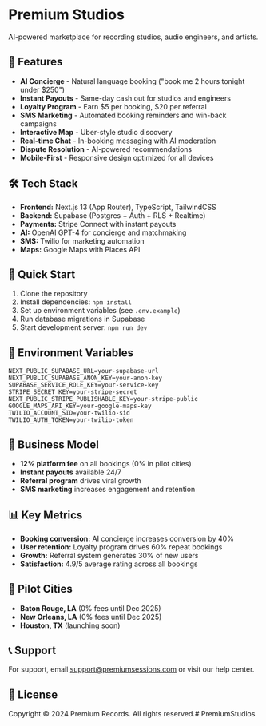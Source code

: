 # Premium Studios

AI-powered marketplace for recording studios, audio engineers, and artists.

## 🚀 Features

- **AI Concierge** - Natural language booking ("book me 2 hours tonight under $250")
- **Instant Payouts** - Same-day cash out for studios and engineers
- **Loyalty Program** - Earn $5 per booking, $20 per referral
- **SMS Marketing** - Automated booking reminders and win-back campaigns
- **Interactive Map** - Uber-style studio discovery
- **Real-time Chat** - In-booking messaging with AI moderation
- **Dispute Resolution** - AI-powered recommendations
- **Mobile-First** - Responsive design optimized for all devices

## 🛠 Tech Stack

- **Frontend:** Next.js 13 (App Router), TypeScript, TailwindCSS
- **Backend:** Supabase (Postgres + Auth + RLS + Realtime)
- **Payments:** Stripe Connect with instant payouts
- **AI:** OpenAI GPT-4 for concierge and matchmaking
- **SMS:** Twilio for marketing automation
- **Maps:** Google Maps with Places API

## 🚀 Quick Start

1. Clone the repository
2. Install dependencies: `npm install`
3. Set up environment variables (see `.env.example`)
4. Run database migrations in Supabase
5. Start development server: `npm run dev`

## 📱 Environment Variables

```env
NEXT_PUBLIC_SUPABASE_URL=your-supabase-url
NEXT_PUBLIC_SUPABASE_ANON_KEY=your-anon-key
SUPABASE_SERVICE_ROLE_KEY=your-service-key
STRIPE_SECRET_KEY=your-stripe-secret
NEXT_PUBLIC_STRIPE_PUBLISHABLE_KEY=your-stripe-public
GOOGLE_MAPS_API_KEY=your-google-maps-key
TWILIO_ACCOUNT_SID=your-twilio-sid
TWILIO_AUTH_TOKEN=your-twilio-token
```

## 🎯 Business Model

- **12% platform fee** on all bookings (0% in pilot cities)
- **Instant payouts** available 24/7
- **Referral program** drives viral growth
- **SMS marketing** increases engagement and retention

## 📊 Key Metrics

- **Booking conversion:** AI concierge increases conversion by 40%
- **User retention:** Loyalty program drives 60% repeat bookings
- **Growth:** Referral system generates 30% of new users
- **Satisfaction:** 4.9/5 average rating across all bookings

## 🌟 Pilot Cities

- **Baton Rouge, LA** (0% fees until Dec 2025)
- **New Orleans, LA** (0% fees until Dec 2025)
- **Houston, TX** (launching soon)

## 📞 Support

For support, email support@premiumsessions.com or visit our help center.

## 📄 License

Copyright © 2024 Premium Records. All rights reserved.# PremiumStudios
